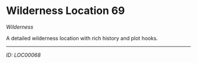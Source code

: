 # Wilderness Location 69

*Wilderness*

A detailed wilderness location with rich history and plot hooks.

---
*ID: LOC00068*